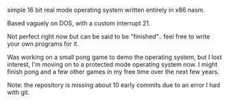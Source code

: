 
simple 16 bit real mode operating system written entirely in x86 nasm.

Based vaguely on DOS, with a custom interrupt 21.

Not perfect right now but can be said to be "finished".. feel free to write your own programs for it.

Was working on a small pong game to demo the operating system, but I lost interest, I'm moving on to a protected mode operating system now. I might finish pong and a few other games in my free time over the next few years.

Note: the repository is missing about 10 early commits due to an error I had with git.
